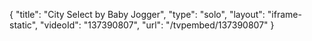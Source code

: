{
    "title": "City Select by Baby Jogger",
    "type": "solo",
    "layout": "iframe-static",
    "videoId": "137390807",
    "url": "\/tvpembed\/137390807"
}